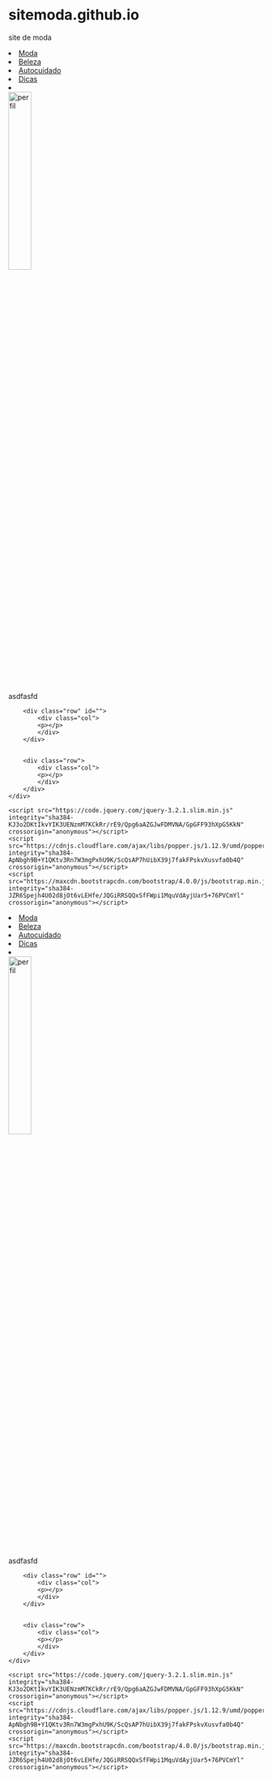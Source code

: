 # sitemoda.github.io
site de moda 
<!DOCTYPE html>
<html lang="pt-br">
<head>
    <meta charset="UTF-8">
    <meta http-equiv="X-UA-Compatible" content="IE=edge">
    <meta name="viewport" content="width=device-width, initial-scale=1.0">
    <link rel="stylesheet" href="https://maxcdn.bootstrapcdn.com/bootstrap/4.0.0/css/bootstrap.min.css" integrity="sha384-Gn5384xqQ1aoWXA+058RXPxPg6fy4IWvTNh0E263XmFcJlSAwiGgFAW/dAiS6JXm" crossorigin="anonymous">
    <link rel="stylesheet" href="CSS/estilo.css">
    <title>Maria Luiza Arroyo </title>
</head>
<body>
    <div class="container">
        <div class="row">
            <nav class="nav">
                <li class="nav-item">
                    <a class="nav-link" href="#moda">Moda</a>
                </li>
                <li class="nav-item">
                    <a class="nav-link" href="#Beleza">Beleza</a>
                </li>
                <li class="nav-item">
                    <a class="nav-link" href="#">Autocuidado</a>
                </li>
                <li class="nav-item">
                    <a class="nav-link" href="#">Dicas</a>
                </li>
                <li class="nav-item">
                    <a class="nav-link" href="#"></a>
                </li>
            </nav>
        </div>
        <div class="row">
            <div class="col d-flex justify-content-center">
                <img class="img-fluid" src="imgs/perfil.jpg" width="30%" alt="perfil">
            </div>
        </div>
        <div class="row" id="Moda">
            <div class="col">
            <p>asdfasfd</p>    
            </div>
        </div>

        <div class="row" id="">
            <div class="col">
            <p></p>    
            </div>
        </div>


        <div class="row">
            <div class="col">
            <p></p>    
            </div>
        </div>
    </div>

    <script src="https://code.jquery.com/jquery-3.2.1.slim.min.js" integrity="sha384-KJ3o2DKtIkvYIK3UENzmM7KCkRr/rE9/Qpg6aAZGJwFDMVNA/GpGFF93hXpG5KkN" crossorigin="anonymous"></script>
    <script src="https://cdnjs.cloudflare.com/ajax/libs/popper.js/1.12.9/umd/popper.min.js" integrity="sha384-ApNbgh9B+Y1QKtv3Rn7W3mgPxhU9K/ScQsAP7hUibX39j7fakFPskvXusvfa0b4Q" crossorigin="anonymous"></script>
    <script src="https://maxcdn.bootstrapcdn.com/bootstrap/4.0.0/js/bootstrap.min.js" integrity="sha384-JZR6Spejh4U02d8jOt6vLEHfe/JQGiRRSQQxSfFWpi1MquVdAyjUar5+76PVCmYl" crossorigin="anonymous"></script>
</body>
</html><!DOCTYPE html>
<html lang="pt-br">
<head>
    <meta charset="UTF-8">
    <meta http-equiv="X-UA-Compatible" content="IE=edge">
    <meta name="viewport" content="width=device-width, initial-scale=1.0">
    <link rel="stylesheet" href="https://maxcdn.bootstrapcdn.com/bootstrap/4.0.0/css/bootstrap.min.css" integrity="sha384-Gn5384xqQ1aoWXA+058RXPxPg6fy4IWvTNh0E263XmFcJlSAwiGgFAW/dAiS6JXm" crossorigin="anonymous">
    <link rel="stylesheet" href="CSS/estilo.css">
    <title>Maria Luiza Arroyo</title>
</head>
<body>
    <div class="container">
        <div class="row">
            <nav class="nav">
                <li class="nav-item">
                    <a class="nav-link" href="#Moda">Moda</a>
                </li>
                <li class="nav-item">
                    <a class="nav-link" href="#Beleza">Beleza</a>
                </li>
                <li class="nav-item">
                    <a class="nav-link" href="#">Autocuidado</a>
                </li>
                <li class="nav-item">
                    <a class="nav-link" href="#">Dicas</a>
                </li>
                <li class="nav-item">
                    <a class="nav-link" href="#"></a>
                </li>
            </nav>
        </div>
        <div class="row">
            <div class="col d-flex justify-content-center">
                <img class="img-fluid" src="imgs/perfil.jpg" width="30%" alt="perfil">
            </div>
        </div>
        <div class="row" id="Moda">
            <div class="col">
            <p>asdfasfd</p>    
            </div>
        </div>

        <div class="row" id="">
            <div class="col">
            <p></p>    
            </div>
        </div>


        <div class="row">
            <div class="col">
            <p></p>    
            </div>
        </div>
    </div>

    <script src="https://code.jquery.com/jquery-3.2.1.slim.min.js" integrity="sha384-KJ3o2DKtIkvYIK3UENzmM7KCkRr/rE9/Qpg6aAZGJwFDMVNA/GpGFF93hXpG5KkN" crossorigin="anonymous"></script>
    <script src="https://cdnjs.cloudflare.com/ajax/libs/popper.js/1.12.9/umd/popper.min.js" integrity="sha384-ApNbgh9B+Y1QKtv3Rn7W3mgPxhU9K/ScQsAP7hUibX39j7fakFPskvXusvfa0b4Q" crossorigin="anonymous"></script>
    <script src="https://maxcdn.bootstrapcdn.com/bootstrap/4.0.0/js/bootstrap.min.js" integrity="sha384-JZR6Spejh4U02d8jOt6vLEHfe/JQGiRRSQQxSfFWpi1MquVdAyjUar5+76PVCmYl" crossorigin="anonymous"></script>
</body>
</html>
